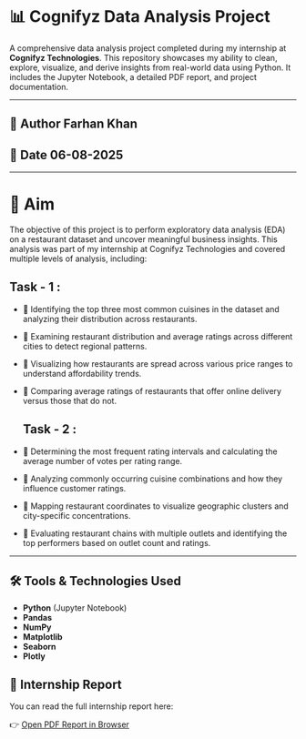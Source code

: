 # 📊 Cognifyz Data Analysis Project

A comprehensive data analysis project completed during my internship at **Cognifyz Technologies**. This repository showcases my ability to clean, explore, visualize, and derive insights from real-world data using Python. It includes the Jupyter Notebook, a detailed PDF report, and project documentation.

---

## 👤 Author **Farhan Khan**
## 📅 Date **06-08-2025**

---

# 🎯 Aim

The objective of this project is to perform exploratory data analysis (EDA) on a restaurant dataset and uncover meaningful business insights. This analysis was part of my internship at Cognifyz Technologies and covered multiple levels of analysis, including:

## Task - 1 :
- 📌 Identifying the top three most common cuisines in the dataset and analyzing their distribution across restaurants.  
- 📌 Examining restaurant distribution and average ratings across different cities to detect regional patterns.  
- 📌 Visualizing how restaurants are spread across various price ranges to understand affordability trends.  
- 📌 Comparing average ratings of restaurants that offer online delivery versus those that do not.

  ## Task - 2 :
- 📌 Determining the most frequent rating intervals and calculating the average number of votes per rating range.  
- 📌 Analyzing commonly occurring cuisine combinations and how they influence customer ratings.  
- 📌 Mapping restaurant coordinates to visualize geographic clusters and city-specific concentrations.  
- 📌 Evaluating restaurant chains with multiple outlets and identifying the top performers based on outlet count and ratings.


---

## 🛠️ Tools & Technologies Used

- **Python** (Jupyter Notebook)
- **Pandas**
- **NumPy**
- **Matplotlib**
- **Seaborn**
- **Plotly**


## 📄 Internship Report

You can read the full internship report here:

👉 [Open PDF Report in Browser](https://github.com/Farhankhan-99/Cognifyz-Data-analysis-project/raw/main/Cognifyz_Data_Analysis_Report.pdf)
